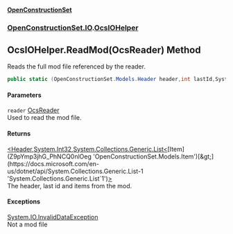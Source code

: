 #### [OpenConstructionSet](index 'index')
### [OpenConstructionSet.IO](index#OpenConstructionSet_IO 'OpenConstructionSet.IO').[OcsIOHelper](JZTSUWDp1bIPbzqkTvZY3Q 'OpenConstructionSet.IO.OcsIOHelper')
## OcsIOHelper.ReadMod(OcsReader) Method
Reads the full mod file referenced by the reader.  
```csharp
public static (OpenConstructionSet.Models.Header header,int lastId,System.Collections.Generic.List<OpenConstructionSet.Models.Item> items) ReadMod(this OpenConstructionSet.IO.OcsReader reader);
```
#### Parameters
<a name='OpenConstructionSet_IO_OcsIOHelper_ReadMod(OpenConstructionSet_IO_OcsReader)_reader'></a>
`reader` [OcsReader](T57tcFO5x0tbza6wZBV1Ww 'OpenConstructionSet.IO.OcsReader')  
Used to read the mod file.
  
#### Returns
[&lt;](https://docs.microsoft.com/en-us/dotnet/api/System.ValueTuple 'System.ValueTuple')[Header](bjExWrZuBlRDCiIUljjMrA 'OpenConstructionSet.Models.Header')[,](https://docs.microsoft.com/en-us/dotnet/api/System.ValueTuple 'System.ValueTuple')[System.Int32](https://docs.microsoft.com/en-us/dotnet/api/System.Int32 'System.Int32')[,](https://docs.microsoft.com/en-us/dotnet/api/System.ValueTuple 'System.ValueTuple')[System.Collections.Generic.List&lt;](https://docs.microsoft.com/en-us/dotnet/api/System.Collections.Generic.List-1 'System.Collections.Generic.List`1')[Item](Z9pYmp3jhG_PhNCQ0nlOeg 'OpenConstructionSet.Models.Item')[&gt;](https://docs.microsoft.com/en-us/dotnet/api/System.Collections.Generic.List-1 'System.Collections.Generic.List`1')[&gt;](https://docs.microsoft.com/en-us/dotnet/api/System.ValueTuple 'System.ValueTuple')  
The header, last id and items from the mod.
#### Exceptions
[System.IO.InvalidDataException](https://docs.microsoft.com/en-us/dotnet/api/System.IO.InvalidDataException 'System.IO.InvalidDataException')  
Not a mod file
